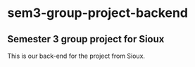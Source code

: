 # sem3-group-project-backend

## Semester 3 group project for Sioux

This is our back-end for the project from Sioux.
